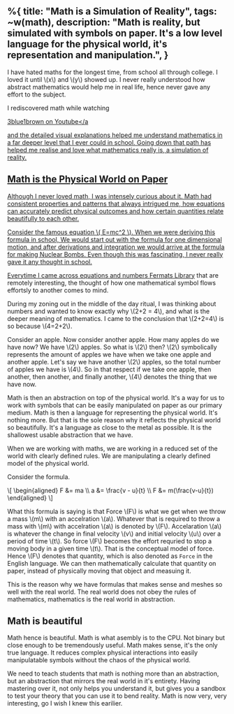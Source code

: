 %{
  title: "Math is a Simulation of Reality",
  tags: ~w(math),
  description: "Math is reality, but simulated with symbols on paper. It's a low level language for the physical world, it's representation and manipulation.",
}
---

<link rel="stylesheet" href="https://cdn.jsdelivr.net/npm/katex@0.16.4/dist/katex.min.css" integrity="sha384-vKruj+a13U8yHIkAyGgK1J3ArTLzrFGBbBc0tDp4ad/EyewESeXE/Iv67Aj8gKZ0" crossorigin="anonymous" />

<!-- The loading of KaTeX is deferred to speed up page rendering -->
<script defer src="https://cdn.jsdelivr.net/npm/katex@0.16.4/dist/katex.min.js" integrity="sha384-PwRUT/YqbnEjkZO0zZxNqcxACrXe+j766U2amXcgMg5457rve2Y7I6ZJSm2A0mS4" crossorigin="anonymous"></script>

<!-- To automatically render math in text elements, include the auto-render extension: -->
<script defer src="https://cdn.jsdelivr.net/npm/katex@0.16.4/dist/contrib/auto-render.min.js" integrity="sha384-+VBxd3r6XgURycqtZ117nYw44OOcIax56Z4dCRWbxyPt0Koah1uHoK0o4+/RRE05" crossorigin="anonymous" onload="renderMathInElement(document.body);"></script>

<section>
<p>
I have hated maths for the longest time, from school all through
college. I loved it until \(x\) and \(y\) showed up. I never really
understood how abstract mathematics would help me in real life, hence
never gave any effort to the subject.
</p>
<p>
I rediscovered math while watching

<a
    href="https://www.youtube.com/watch?v=kjBOesZCoqc&list=PL0-GT3co4r2y2YErbmuJw2L5tW4Ew2O5B"
    >3blue1brown on Youtube</a
>
and the detailed visual explanations helped me understand mathematics in
a far deeper level that I ever could in school. Going down that path has
helped me realise and love what mathematics really is, a simulation of
reality.
</p>
<h2>Math is the Physical World on Paper</h2>
<p>
    Although I never loved math, I was intensely curious about it. Math
    had consistent properties and patterns that always intrigued me, how
    equations can accurately predict physical outcomes and how certain
    quantities relate beautifully to each other.
</p>
<p>
    Consider the famous equation \( E=mc^2 \). When we were deriving this
    formula in school, We would start out with the formula for one
    dimensional motion, and after derivations and integration we would
    arrive at the formula for making Nuclear Bombs. Even though this was
    fascinating, I never really gave it any thought in school.
</p>
<p>
    Everytime I came across equations and numbers
    <a href="https://twitter.com/fermatslibrary">Fermats Library</a> that
    are remotely interesting, the thought of how one mathematical symbol
    flows effortsly to another comes to mind.
</p>
<p>
    During my zoning out in the middle of the day ritual, I was thinking
    about numbers and wanted to know exactly why \(2+2 = 4\), and what is
    the deeper meaning of mathematics. I came to the conclusion that
    \(2+2=4\) is so because \(4=2+2\).
</p>
<p>
    Consider an apple. Now consider another apple. How many apples do we
    have now? We have \(2\) apples. So what is \(2\) then? \(2\)
    symbolically represents the amount of apples we have when we take one
    apple and another apple. Let's say we have another \(2\) apples, so
    the total number of apples we have is \(4\). So in that respect if we
    take one apple, then another, then another, and finally another, \(4\)
    denotes the thing that we have now.
</p>
<p>
    Math is then an abstraction on top of the physical world. It's a way
    for us to work with symbols that can be easily manipulated on paper as
    our primary medium. Math is then a language for representing the
    physical world. It's nothing more. But that is the sole reason why it
    reflects the physical world so beautifully. It's a language as close
    to the metal as possible. It is the shallowest usable abstraction that
    we have.
</p>
<p>
    When we are working with maths, we are working in a reduced set of the
    world with clearly defined rules. We are manipulating a clearly
    defined model of the physical world.
</p>
<p>Consider the formula.</p>
\[ \begin{aligned} F &= ma \\ a &= \frac{v - u}{t} \\ F &=
m(\frac{v-u}{t}) \end{aligned} \]
<p>
    What this formula is saying is that Force \(F\) is what we get when we
    throw a mass \(m\) with an accelration \(a\). Whatever that is
    required to throw a mass with \(m\) with accelration \(a\) is denoted
    by \(F\). Accelaration \(a\) is whatever the change in final velocity
    \(v\) and initial velocity \(u\) over a period of time \(t\). So force
    \(F\) becomes the effort requried to stop a moving body in a given
    time \(t\). That is the conceptual model of force. Hence \(F\) denotes
    that quantity, which is also denoted as <code>Force</code> in the
    English language. We can then mathematically calculate that quantity
    on paper, instead of physically moving that object and measuing it.
</p>
<p>
    This is the reason why we have formulas that makes sense and meshes so
    well with the real world. The real world does not obey the rules of
    mathematics, mathematics is the real world in abstraction.
</p>
</section>
<section>
<h2>Math is beautiful</h2>
<p>
    Math hence is beautiful. Math is what asembly is to the CPU. Not
    binary but close enough to be tremendously useful. Math makes sense,
    it's the only true language. It reduces complex physical interactions
    into easily manipulatable symbols without the chaos of the physical
    world.
</p>
<p>
    We need to teach students that math is nothing more than an
    abstraction, but an abstraction that mirrors the real world in it's
    entirety. Having mastering over it, not only helps you understand it,
    but gives you a sandbox to test your theory that you can use it to
    bend reality. Math is now very, very interesting, go I wish I knew
    this earilier.
</p>
</section>
